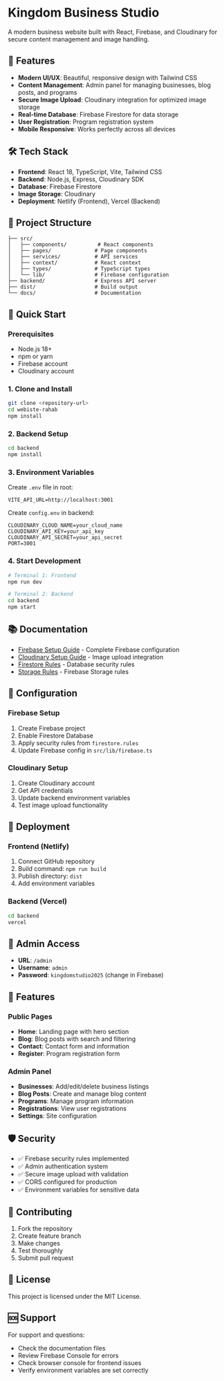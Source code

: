 # Kingdom Business Studio

A modern business website built with React, Firebase, and Cloudinary for secure content management and image handling.

## 🚀 Features

- **Modern UI/UX**: Beautiful, responsive design with Tailwind CSS
- **Content Management**: Admin panel for managing businesses, blog posts, and programs
- **Secure Image Upload**: Cloudinary integration for optimized image storage
- **Real-time Database**: Firebase Firestore for data storage
- **User Registration**: Program registration system
- **Mobile Responsive**: Works perfectly across all devices

## 🛠️ Tech Stack

- **Frontend**: React 18, TypeScript, Vite, Tailwind CSS
- **Backend**: Node.js, Express, Cloudinary SDK
- **Database**: Firebase Firestore
- **Image Storage**: Cloudinary
- **Deployment**: Netlify (Frontend), Vercel (Backend)

## 📁 Project Structure

```
├── src/
│   ├── components/          # React components
│   ├── pages/              # Page components
│   ├── services/           # API services
│   ├── context/            # React context
│   ├── types/              # TypeScript types
│   └── lib/                # Firebase configuration
├── backend/                # Express API server
├── dist/                   # Build output
└── docs/                   # Documentation
```

## 🚀 Quick Start

### Prerequisites
- Node.js 18+ 
- npm or yarn
- Firebase account
- Cloudinary account

### 1. Clone and Install
```bash
git clone <repository-url>
cd webiste-rahab
npm install
```

### 2. Backend Setup
```bash
cd backend
npm install
```

### 3. Environment Variables
Create `.env` file in root:
```env
VITE_API_URL=http://localhost:3001
```

Create `config.env` in backend:
```env
CLOUDINARY_CLOUD_NAME=your_cloud_name
CLOUDINARY_API_KEY=your_api_key
CLOUDINARY_API_SECRET=your_api_secret
PORT=3001
```

### 4. Start Development
```bash
# Terminal 1: Frontend
npm run dev

# Terminal 2: Backend
cd backend
npm start
```

## 📚 Documentation

- [Firebase Setup Guide](./FIREBASE_SETUP.md) - Complete Firebase configuration
- [Cloudinary Setup Guide](./CLOUDINARY_SETUP.md) - Image upload integration
- [Firestore Rules](./firestore.rules) - Database security rules
- [Storage Rules](./storage.rules) - Firebase Storage rules

## 🔧 Configuration

### Firebase Setup
1. Create Firebase project
2. Enable Firestore Database
3. Apply security rules from `firestore.rules`
4. Update Firebase config in `src/lib/firebase.ts`

### Cloudinary Setup
1. Create Cloudinary account
2. Get API credentials
3. Update backend environment variables
4. Test image upload functionality

## 🚀 Deployment

### Frontend (Netlify)
1. Connect GitHub repository
2. Build command: `npm run build`
3. Publish directory: `dist`
4. Add environment variables

### Backend (Vercel)
```bash
cd backend
vercel
```

## 🔐 Admin Access

- **URL**: `/admin`
- **Username**: `admin`
- **Password**: `kingdomstudio2025` (change in Firebase)

## 📱 Features

### Public Pages
- **Home**: Landing page with hero section
- **Blog**: Blog posts with search and filtering
- **Contact**: Contact form and information
- **Register**: Program registration form

### Admin Panel
- **Businesses**: Add/edit/delete business listings
- **Blog Posts**: Create and manage blog content
- **Programs**: Manage program information
- **Registrations**: View user registrations
- **Settings**: Site configuration

## 🛡️ Security

- ✅ Firebase security rules implemented
- ✅ Admin authentication system
- ✅ Secure image upload with validation
- ✅ CORS configured for production
- ✅ Environment variables for sensitive data

## 🤝 Contributing

1. Fork the repository
2. Create feature branch
3. Make changes
4. Test thoroughly
5. Submit pull request

## 📄 License

This project is licensed under the MIT License.

## 🆘 Support

For support and questions:
- Check the documentation files
- Review Firebase Console for errors
- Check browser console for frontend issues
- Verify environment variables are set correctly
